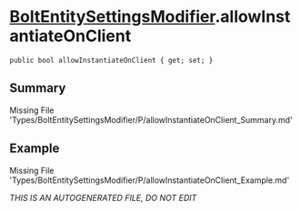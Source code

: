# [BoltEntitySettingsModifier](Types/BoltEntitySettingsModifier.md).allowInstantiateOnClient
`public bool allowInstantiateOnClient { get; set; }`
## Summary
Missing File 'Types/BoltEntitySettingsModifier/P/allowInstantiateOnClient_Summary.md'
## Example
Missing File 'Types/BoltEntitySettingsModifier/P/allowInstantiateOnClient_Example.md'

*THIS IS AN AUTOGENERATED FILE, DO NOT EDIT*
